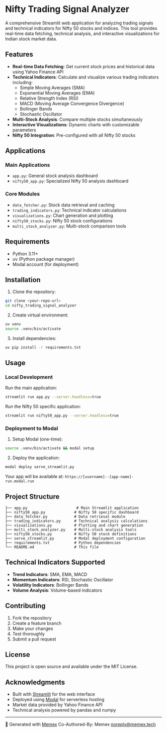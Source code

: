 # Nifty Trading Signal Analyzer

A comprehensive Streamlit web application for analyzing trading signals and technical indicators for Nifty 50 stocks and indices. This tool provides real-time data fetching, technical analysis, and interactive visualizations for Indian stock market data.

## Features

- **Real-time Data Fetching**: Get current stock prices and historical data using Yahoo Finance API
- **Technical Indicators**: Calculate and visualize various trading indicators including:
  - Simple Moving Averages (SMA)
  - Exponential Moving Averages (EMA)
  - Relative Strength Index (RSI)
  - MACD (Moving Average Convergence Divergence)
  - Bollinger Bands
  - Stochastic Oscillator
- **Multi-Stock Analysis**: Compare multiple stocks simultaneously
- **Interactive Visualizations**: Dynamic charts with customizable parameters
- **Nifty 50 Integration**: Pre-configured with all Nifty 50 stocks

## Applications

### Main Applications
- `app.py`: General stock analysis dashboard
- `nifty50_app.py`: Specialized Nifty 50 analysis dashboard

### Core Modules
- `data_fetcher.py`: Stock data retrieval and caching
- `trading_indicators.py`: Technical indicator calculations
- `visualizations.py`: Chart generation and plotting
- `nifty50_stocks.py`: Nifty 50 stock configurations
- `multi_stock_analyzer.py`: Multi-stock comparison tools

## Requirements

- Python 3.11+
- uv (Python package manager)
- Modal account (for deployment)

## Installation

1. Clone the repository:
```bash
git clone <your-repo-url>
cd nifty_trading_signal_analyzer
```

2. Create virtual environment:
```bash
uv venv
source .venv/bin/activate
```

3. Install dependencies:
```bash
uv pip install -r requirements.txt
```

## Usage

### Local Development

Run the main application:
```bash
streamlit run app.py --server.headless=true
```

Run the Nifty 50 specific application:
```bash
streamlit run nifty50_app.py --server.headless=true
```

### Deployment to Modal

1. Setup Modal (one-time):
```bash
source .venv/bin/activate && modal setup
```

2. Deploy the application:
```bash
modal deploy serve_streamlit.py
```

Your app will be available at: `https://[username]--[app-name]-run.modal.run`

## Project Structure

```
├── app.py                      # Main Streamlit application
├── nifty50_app.py             # Nifty 50 specific dashboard
├── data_fetcher.py            # Data retrieval module
├── trading_indicators.py      # Technical analysis calculations
├── visualizations.py          # Plotting and chart generation
├── multi_stock_analyzer.py    # Multi-stock analysis tools
├── nifty50_stocks.py          # Nifty 50 stock definitions
├── serve_streamlit.py         # Modal deployment configuration
├── requirements.txt           # Python dependencies
└── README.md                  # This file
```

## Technical Indicators Supported

- **Trend Indicators**: SMA, EMA, MACD
- **Momentum Indicators**: RSI, Stochastic Oscillator
- **Volatility Indicators**: Bollinger Bands
- **Volume Analysis**: Volume-based indicators

## Contributing

1. Fork the repository
2. Create a feature branch
3. Make your changes
4. Test thoroughly
5. Submit a pull request

## License

This project is open source and available under the MIT License.

## Acknowledgments

- Built with [Streamlit](https://streamlit.io/) for the web interface
- Deployed using [Modal](https://modal.com/) for serverless hosting
- Market data provided by Yahoo Finance API
- Technical analysis powered by pandas and numpy

---

🤖 Generated with [Memex](https://memex.tech)
Co-Authored-By: Memex <noreply@memex.tech>